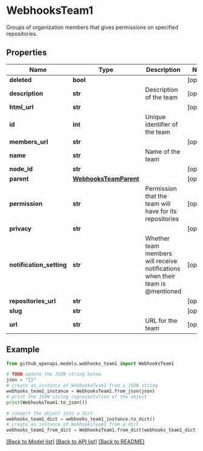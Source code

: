 # WebhooksTeam1

Groups of organization members that gives permissions on specified repositories.

## Properties

Name | Type | Description | Notes
------------ | ------------- | ------------- | -------------
**deleted** | **bool** |  | [optional] 
**description** | **str** | Description of the team | [optional] 
**html_url** | **str** |  | [optional] 
**id** | **int** | Unique identifier of the team | 
**members_url** | **str** |  | [optional] 
**name** | **str** | Name of the team | 
**node_id** | **str** |  | [optional] 
**parent** | [**WebhooksTeamParent**](WebhooksTeamParent.md) |  | [optional] 
**permission** | **str** | Permission that the team will have for its repositories | [optional] 
**privacy** | **str** |  | [optional] 
**notification_setting** | **str** | Whether team members will receive notifications when their team is @mentioned | [optional] 
**repositories_url** | **str** |  | [optional] 
**slug** | **str** |  | [optional] 
**url** | **str** | URL for the team | [optional] 

## Example

```python
from github_openapi.models.webhooks_team1 import WebhooksTeam1

# TODO update the JSON string below
json = "{}"
# create an instance of WebhooksTeam1 from a JSON string
webhooks_team1_instance = WebhooksTeam1.from_json(json)
# print the JSON string representation of the object
print(WebhooksTeam1.to_json())

# convert the object into a dict
webhooks_team1_dict = webhooks_team1_instance.to_dict()
# create an instance of WebhooksTeam1 from a dict
webhooks_team1_from_dict = WebhooksTeam1.from_dict(webhooks_team1_dict)
```
[[Back to Model list]](../README.md#documentation-for-models) [[Back to API list]](../README.md#documentation-for-api-endpoints) [[Back to README]](../README.md)


